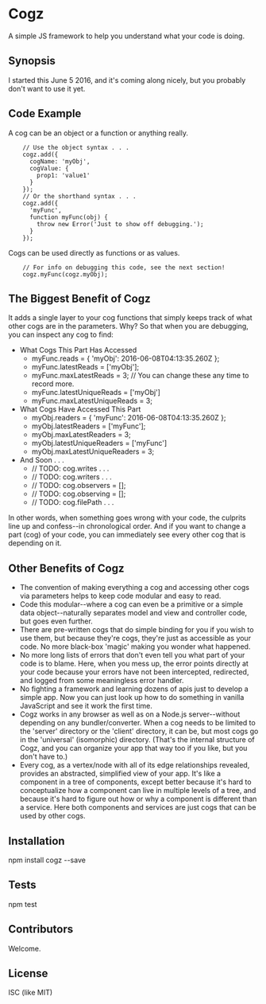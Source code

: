 # Cogz
A simple JS framework to help you understand what your code is doing.

## Synopsis

I started this June 5 2016, and it's coming along nicely, but you probably don't want to use it yet.

## Code Example

A cog can be an object or a function or anything really.

```
    // Use the object syntax . . .
    cogz.add({
      cogName: 'myObj',
      cogValue: {
        prop1: 'value1'
      }
    });
    // Or the shorthand syntax . . .
    cogz.add({
      'myFunc',
      function myFunc(obj) {
        throw new Error('Just to show off debugging.');
      }
    });
```

Cogs can be used directly as functions or as values.
```
    // For info on debugging this code, see the next section!
    cogz.myFunc(cogz.myObj);
```

## The Biggest Benefit of Cogz

It adds a single layer to your cog functions that simply keeps track of what other cogs are in the parameters. Why? So that when you are debugging, you can inspect any cog to find:

 - What Cogs This Part Has Accessed
   - myFunc.reads = { 'myObj': 2016-06-08T04:13:35.260Z };
   - myFunc.latestReads = ['myObj'];
   - myFunc.maxLatestReads = 3; // You can change these any time to record more.
   - myFunc.latestUniqueReads = ['myObj']
   - myFunc.maxLatestUniqueReads = 3;
 - What Cogs Have Accessed This Part
   - myObj.readers = { 'myFunc': 2016-06-08T04:13:35.260Z };
   - myObj.latestReaders = ['myFunc'];
   - myObj.maxLatestReaders = 3;
   - myObj.latestUniqueReaders = ['myFunc']
   - myObj.maxLatestUniqueReaders = 3;
 - And Soon . . .
   - // TODO: cog.writes . . .
   - // TODO: cog.writers . . .
   - // TODO: cog.observers = [];
   - // TODO: cog.observing = [];
   - // TODO: cog.filePath . . .

 In other words, when something goes wrong with your code, the culprits line up and confess--in chronological order. And if you want to change a part (cog) of your code, you can immediately see every other cog that is depending on it.

## Other Benefits of Cogz

 - The convention of making everything a cog and accessing other cogs via parameters helps to keep code modular and easy to read.
 - Code this modular--where a cog can even be a primitive or a simple data object--naturally separates model and view and controller code, but goes even further.
 - There are pre-written cogs that do simple binding for you if you wish to use them, but because they're cogs, they're just as accessible as your code. No more black-box 'magic' making you wonder what happened.
 - No more long lists of errors that don't even tell you what part of your code is to blame. Here, when you mess up, the error points directly at your code because your errors have not been intercepted, redirected, and logged from some meaningless error handler.
 - No fighting a framework and learning dozens of apis just to develop a simple app. Now you can just look up how to do something in vanilla JavaScript and see it work the first time.
 - Cogz works in any browser as well as on a Node.js server--without depending on any bundler/converter. When a cog needs to be limited to the 'server' directory or the 'client' directory, it can be, but most cogs go in the 'universal' (isomorphic) directory. (That's the internal structure of Cogz, and you can organize your app that way too if you like, but you don't have to.)
 - Every cog, as a vertex/node with all of its edge relationships revealed, provides an abstracted, simplified view of your app. It's like a component in a tree of components, except better because it's hard to conceptualize how a component can live in multiple levels of a tree, and because it's hard to figure out how or why a component is different than a service. Here both components and services are just cogs that can be used by other cogs.

## Installation

npm install cogz --save

## Tests

npm test

## Contributors

Welcome.

## License

ISC (like MIT)
